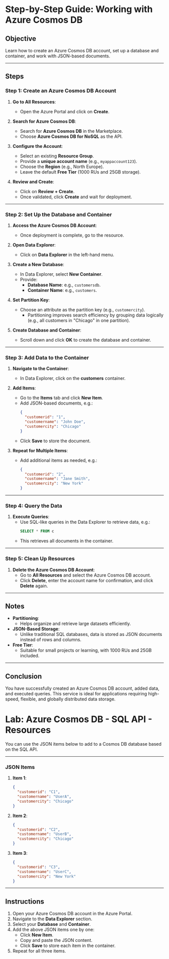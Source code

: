 
# Step-by-Step Guide: Working with Azure Cosmos DB

## Objective
Learn how to create an Azure Cosmos DB account, set up a database and container, and work with JSON-based documents.

---

## Steps

### Step 1: Create an Azure Cosmos DB Account
1. **Go to All Resources**:
   - Open the Azure Portal and click on **Create**.
   
2. **Search for Azure Cosmos DB**:
   - Search for **Azure Cosmos DB** in the Marketplace.
   - Choose **Azure Cosmos DB for NoSQL** as the API.

3. **Configure the Account**:
   - Select an existing **Resource Group**.
   - Provide a **unique account name** (e.g., `myappaccount123`).
   - Choose the **Region** (e.g., North Europe).
   - Leave the default **Free Tier** (1000 RUs and 25GB storage).

4. **Review and Create**:
   - Click on **Review + Create**.
   - Once validated, click **Create** and wait for deployment.

---

### Step 2: Set Up the Database and Container
1. **Access the Azure Cosmos DB Account**:
   - Once deployment is complete, go to the resource.

2. **Open Data Explorer**:
   - Click on **Data Explorer** in the left-hand menu.

3. **Create a New Database**:
   - In Data Explorer, select **New Container**.
   - Provide:
     - **Database Name**: e.g., `customersdb`.
     - **Container Name**: e.g., `customers`.

4. **Set Partition Key**:
   - Choose an attribute as the partition key (e.g., `customercity`).
     - Partitioning improves search efficiency by grouping data logically (e.g., all customers in "Chicago" in one partition).

5. **Create Database and Container**:
   - Scroll down and click **OK** to create the database and container.

---

### Step 3: Add Data to the Container
1. **Navigate to the Container**:
   - In Data Explorer, click on the **customers** container.

2. **Add Items**:
   - Go to the **Items** tab and click **New Item**.
   - Add JSON-based documents, e.g.:
     ```json
     {
       "customerid": "1",
       "customername": "John Doe",
       "customercity": "Chicago"
     }
     ```
   - Click **Save** to store the document.

3. **Repeat for Multiple Items**:
   - Add additional items as needed, e.g.:
     ```json
     {
       "customerid": "2",
       "customername": "Jane Smith",
       "customercity": "New York"
     }
     ```

---

### Step 4: Query the Data
1. **Execute Queries**:
   - Use SQL-like queries in the Data Explorer to retrieve data, e.g.:
     ```sql
     SELECT * FROM c
     ```
   - This retrieves all documents in the container.

---

### Step 5: Clean Up Resources
1. **Delete the Azure Cosmos DB Account**:
   - Go to **All Resources** and select the Azure Cosmos DB account.
   - Click **Delete**, enter the account name for confirmation, and click **Delete** again.

---

## Notes
- **Partitioning**:
  - Helps organize and retrieve large datasets efficiently.
- **JSON-Based Storage**:
  - Unlike traditional SQL databases, data is stored as JSON documents instead of rows and columns.
- **Free Tier**:
  - Suitable for small projects or learning, with 1000 RUs and 25GB included.

---

## Conclusion
You have successfully created an Azure Cosmos DB account, added data, and executed queries. This service is ideal for applications requiring high-speed, flexible, and globally distributed data storage.



# Lab: Azure Cosmos DB - SQL API - Resources

You can use the JSON items below to add to a Cosmos DB database based on the SQL API.

---

### JSON Items

1. **Item 1**:
   ```json
   {
     "customerid": "C1",
     "customername": "UserA",
     "customercity": "Chicago"
   }
   ```

2. **Item 2**:
   ```json
   {
     "customerid": "C2",
     "customername": "UserB",
     "customercity": "Chicago"
   }
   ```

3. **Item 3**:
   ```json
   {
     "customerid": "C3",
     "customername": "UserC",
     "customercity": "New York"
   }
   ```

---

## Instructions

1. Open your Azure Cosmos DB account in the Azure Portal.
2. Navigate to the **Data Explorer** section.
3. Select your **Database** and **Container**.
4. Add the above JSON items one by one:
   - Click **New Item**.
   - Copy and paste the JSON content.
   - Click **Save** to store each item in the container.
5. Repeat for all three items.
